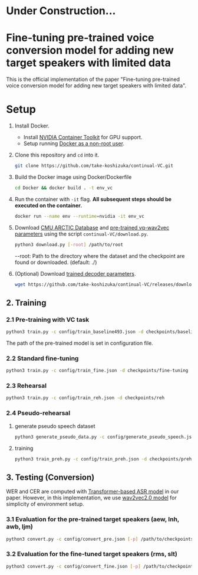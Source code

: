 # Under Construction...

# Fine-tuning pre-trained voice conversion model for adding new target speakers with limited data

This is the official implementation of the paper "Fine-tuning pre-trained voice conversion model for adding new target speakers with limited data".


# Setup

1. Install Docker.
   * Install [NVIDIA Container Toolkit](https://docs.nvidia.com/datacenter/cloud-native/container-toolkit/install-guide.html) for GPU support.
   * Setup running [Docker as a non-root user](https://docs.docker.com/engine/install/linux-postinstall/#manage-docker-as-a-non-root-user).

2. Clone this repository and `cd` into it.
    ```bash
    git clone https://github.com/take-koshizuka/continual-VC.git
    ```
3. Build the Docker image using Docker/Dockerfile
    ```bash
    cd Docker && docker build . -t env_vc
    ```
4. Run the container with `-it` flag. **All subsequent steps should be executed on the container.**
    ``` bash
    docker run --name env --runtime=nvidia -it env_vc
    ```

5. Download [CMU ARCTIC Database](http://www.festvox.org/cmu_arctic/) and [pre-trained vq-wav2vec parameters](https://github.com/pytorch/fairseq/tree/master/examples/wav2vec) using the script `continual-VC/download.py`.
    ```bash
    python3 download.py [-root] /path/to/root
    ```
    --root: Path to the directory where the dataset and the checkpoint are found or downloaded. (default: ./)

6. (Optional)  Download [trained decoder parameters](https://github.com/take-koshizuka/continual-VC/releases/tag/v1.0.0). 
    ```bash
    wget https://github.com/take-koshizuka/continual-VC/releases/download/v1.0.0/checkpoints.zip && unzip -u checkpoints.zip && rm checkpoints.zip
    ```

## 2. Training
### 2.1 Pre-training with VC task
```bash
python3 train.py -c config/train_baseline493.json -d checkpoints/baseline493
```

The path of the pre-trained model is set in configuration file.

### 2.2 Standard fine-tuning
```bash
python3 train.py -c config/train_fine.json -d checkpoints/fine-tuning
```

### 2.3 Rehearsal
```bash
python3 train.py -c config/train_reh.json -d checkpoints/reh
```

### 2.4 Pseudo-rehearsal
1. generate pseudo speech dataset
   ```bash
   python3 generate_pseudo_data.py -c config/generate_pseudo_speech.json -p checkpoints/baseline493/best-model.pt -d pseudo_speech
   ```

2. training 
    ```bash
    python3 train_preh.py -c config/train_preh.json -d checkpoints/preh
    ```

## 3. Testing (Conversion)
WER and CER are computed with  [Transformer-based ASR model](https://zenodo.org/record/3966501#.YP-znlMzZwo) in our paper. However, in this implementation, we use [wav2vec2.0 model](https://pytorch.org/audio/stable/models.html#wav2vec2-large-lv60k) for simplicity of environment setup.

### 3.1 Evaluation for the pre-trained target speakers (aew, lnh, awb, ljm)
```bash
python3 convert.py -c config/convert_pre.json [-p] /path/to/checkpoints [-d] /path/to/output_dir
```

### 3.2 Evaluation for the fine-tuned target speakers (rms, slt)
```bash
python3 convert.py -c config/convert_fine.json [-p] /path/to/checkpoints [-d] /path/to/output_dir
```

